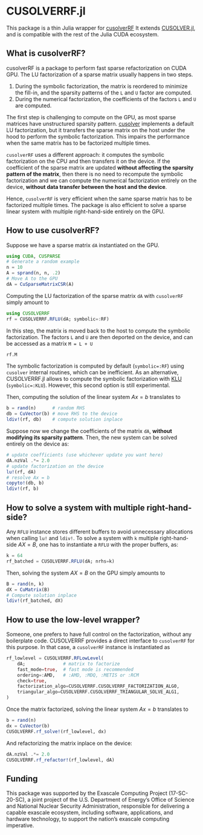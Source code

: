 # CUSOLVERRF.jl

This package is a thin Julia wrapper for [cusolverRF](https://docs.nvidia.com/cuda/cusolver/index.html#cuSolverRF-reference`)
It extends [CUSOLVER.jl](https://github.com/JuliaGPU/CUDA.jl/tree/master/lib/cusolver), and is compatible with the rest of the Julia CUDA ecosystem.

## What is cusolverRF?

cusolverRF is a package to perform fast sparse refactorization on CUDA GPU.
The LU factorization of a sparse matrix usually happens in two steps.

1. During the symbolic factorization, the matrix is reordered to minimize the fill-in, and the sparsity patterns of the `L` and `U` factor are computed.
2. During the numerical factorization, the coefficients of the factors `L` and `U` are computed.

The first step is challenging to compute on the GPU, as most sparse matrices
have unstructured sparsity pattern. [cusolver](https://docs.nvidia.com/cuda/cusolver/index.html#cusolver-lt-t-gt-csrlsvlu) implements a default LU factorization,
but it transfers the sparse matrix on the host under the hood to perform
the symbolic factorization. This impairs the performance when the same
matrix has to be factorized multiple times.

`cusolverRF` uses a different approach: it computes the symbolic factorization on the
CPU and then transfers it on the device. If the coefficient of the sparse matrix
are updated **without affecting the sparsity pattern of the matrix**, then there
is no need to recompute the symbolic factorization and we can compute the
numerical factorization entirely on the device, **without data transfer between
the host and the device**.

Hence, `cusolverRF` is very efficient when the same sparse matrix has to be factorized
multiple times. The package is also efficient to solve a sparse linear system
with multiple right-hand-side entirely on the GPU.


## How to use cusolverRF?

Suppose we have a sparse matrix `dA` instantiated on the GPU.
```julia
using CUDA, CUSPARSE
# Generate a random example
n = 10
A = sprand(n, n, .2)
# Move A to the GPU
dA = CuSparseMatrixCSR(A)
```
Computing the LU factorization of the sparse matrix `dA` with `cusolverRF` simply amount to
```julia
using CUSOLVERRF
rf = CUSOLVERRF.RFLU(dA; symbolic=:RF)

```
In this step, the matrix is moved back to the host to compute the
symbolic factorization. The factors `L` and `U` are then deported on
the device, and can be accessed as a matrix `M = L + U`
```julia
rf.M

```
The symbolic factorization is computed by default (`symbolic=:RF`) using `cusolver` internal
routines, which can be inefficient.
As an alternative, CUSOLVERRF.jl allows to compute the symbolic factorization
with [KLU](https://github.com/JuliaSparse/KLU.jl) (`symbolic=:KLU`). However, this second option is still experimental.

Then, computing the solution of the linear system $Ax = b$ translates to
```julia
b = rand(n)      # random RHS
db = CuVector(b) # move RHS to the device
ldiv!(rf, db)    # compute solution inplace

```

Suppose now we change the coefficients of the matrix `dA`, **without
modifying its sparsity pattern**. Then, the new system can be
solved entirely on the device as:
```julia
# update coefficients (use whichever update you want here)
dA.nzVal .*= 2.0
# update factorization on the device
lu!(rf, dA)
# resolve Ax = b
copyto!(db, b)
ldiv!(rf, b)
```

## How to solve a system with multiple right-hand-side?

Any `RFLU` instance stores different buffers to avoid unnecessary
allocations when calling `lu!` and `ldiv!`. To solve a system
with `k` multiple right-hand-side $AX=B$, one has
to instantiate a `RFLU` with the proper buffers, as:
```julia
k = 64
rf_batched = CUSOLVERRF.RFLU(dA; nrhs=k)

```
Then, solving the system $AX=B$ on the GPU simply amounts to
```julia
B = rand(n, k)
dX = CuMatrix(B)
# Compute solution inplace
ldiv!(rf_batched, dX)

```

## How to use the low-level wrapper?

Someone, one prefers to have full control on the factorization,
without any boilerplate code. CUSOLVERRF provides a direct interface
to `cusolverRF` for this purpose. In that case, a `cusolverRF` instance
is instantiated as
```julia
rf_lowlevel = CUSOLVERRF.RFLowLevel(
    dA;              # matrix to factorize
    fast_mode=true,  # fast mode is recommended
    ordering=:AMD,   # :AMD, :MDQ, :METIS or :RCM
    check=true,
    factorization_algo=CUSOLVERRF.CUSOLVERRF_FACTORIZATION_ALG0,
    triangular_algo=CUSOLVERRF.CUSOLVERRF_TRIANGULAR_SOLVE_ALG1,
)

```
Once the matrix factorized,
solving the linear system $Ax =b$ translates to
```julia
b = rand(n)
dx = CuVector(b)
CUSOLVERRF.rf_solve!(rf_lowlevel, dx)

```
And refactorizing the matrix inplace on the device:
```julia
dA.nzVal .*= 2.0
CUSOLVERRF.rf_refactor!(rf_lowlevel, dA)

```

## Funding
This package was supported by the Exascale Computing Project (17-SC-20-SC), a joint project of the U.S. Department of Energy’s Office of Science and National Nuclear Security Administration, responsible for delivering a capable exascale ecosystem, including software, applications, and hardware technology, to support the nation’s exascale computing imperative.

